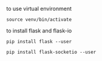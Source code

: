 to use virtual environment
```
source venv/bin/activate
```

to install flask and flask-io
```
pip install flask --user
```
```
pip install flask-socketio --user
```
